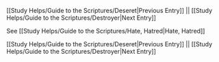 [[Study Helps/Guide to the Scriptures/Deseret|Previous Entry]]  ||  [[Study Helps/Guide to the Scriptures/Destroyer|Next Entry]]

 See [[Study Helps/Guide to the Scriptures/Hate, Hatred|Hate, Hatred]]

[[Study Helps/Guide to the Scriptures/Deseret|Previous Entry]]  ||  [[Study Helps/Guide to the Scriptures/Destroyer|Next Entry]]